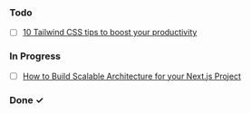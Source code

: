 ### Todo

- [ ] [10 Tailwind CSS tips to boost your productivity](https://blog.logrocket.com/10-tailwind-css-tips-to-boost-your-productivity/)

### In Progress

- [ ] [How to Build Scalable Architecture for your Next.js Project](https://dev.to/alexeagleson/how-to-build-scalable-architecture-for-your-nextjs-project-2pb7)

### Done ✓
